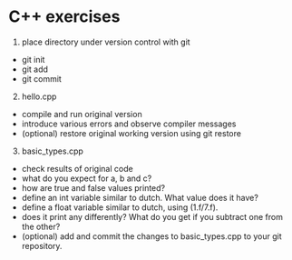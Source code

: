 # C++ exercises
1. place directory under version control with git
 * git init
 * git add
 * git commit
2. hello.cpp
 * compile and run original version
 * introduce various errors and observe compiler messages
 * (optional) restore original working version using git restore
3. basic_types.cpp
 * check results of original code
 * what do you expect for a, b and c?
 * how are true and false values printed?
 * define an int variable similar to dutch. What value does it have?
 * define a float variable similar to dutch, using (1.f/7.f).
 * does it print any differently? What do you get if you subtract one from the
   other?
 * (optional) add and commit the changes to basic_types.cpp to your git
   repository.
